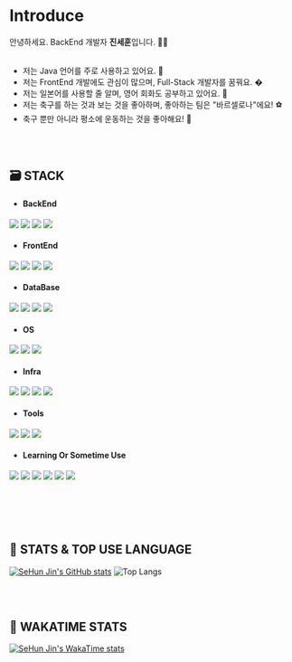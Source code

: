 # Introduce

안녕하세요. BackEnd 개발자 **진세훈**입니다. 🧑‍💻
<br/><br/>
- 저는 Java 언어를 주로 사용하고 있어요. 📝
- 저는 FrontEnd 개발에도 관심이 많으며, Full-Stack 개발자를 꿈꿔요. �
- 저는 일본어를 사용할 줄 알며, 영어 회화도 공부하고 있어요. 💬
- 저는 축구를 하는 것과 보는 것을 좋아하며, 좋아하는 팀은 "바르셀로나"에요! ⚽
- 축구 뿐만 아니라 평소에 운동하는 것을 좋아해요! 👟
<br/><br/>

<br/>

## 🗃️ **STACK**

- #### BackEnd
<div>
  <img src="https://img.shields.io/badge/Spring Boot-6DB33F?style=flat-square&logo=SpringBoot&logoColor=white" />
  <img src="https://img.shields.io/badge/Spring-6DB33F?style=flat-square&logo=Spring&logoColor=white" />
  <img src="https://img.shields.io/badge/Spring Security-6DB33F?style=flat-square&logo=SpringSecurity&logoColor=white" />
  <img src="https://img.shields.io/badge/Java-007396?style=flat-square&logo=Java&logoColor=white" />

</div>

- #### FrontEnd
<div>
  <img src="https://img.shields.io/badge/JavaScript-F7DF1E?style=flat-square&logo=JavaScript&logoColor=white" />
  <img src="https://img.shields.io/badge/HTML5-E34F26?style=flat-square&logo=HTML5&logoColor=white" />
  <img src="https://img.shields.io/badge/CSS3-1572B6?style=flat-square&logo=CSS3&logoColor=white" />
  <img src="https://img.shields.io/badge/Thymeleaf-005F0F?style=flat-square&logo=Thymeleaf&logoColor=white" />
  
</div>

- #### DataBase
<div>
  <img src="https://img.shields.io/badge/MySQL-4479A1?style=flat-square&logo=MySql&logoColor=white" />
  <img src="https://img.shields.io/badge/MariaDB-003545?style=flat-square&logo=Mariadb&logoColor=white" />
  <img src="https://img.shields.io/badge/Redis-FF4438?style=flat-square&logo=Redis&logoColor=white" />
  <img src="https://img.shields.io/badge/Amazon Rds-527FFF?style=flat-square&logo=amazonrds&logoColor=white" />
  
</div>

- #### OS
<div>
  <img src="https://img.shields.io/badge/Linux-FCC624?style=flat-square&logo=Linux&logoColor=white" />
  <img src="https://img.shields.io/badge/Ubuntu-E95420?style=flat-square&logo=Ubuntu&logoColor=white" />
  <img src="https://img.shields.io/badge/Amazon EC2-FF9900?style=flat-square&logo=Amazonec2&logoColor=white" />
  

</div>

- #### Infra
<div>
  <img src="https://img.shields.io/badge/Amazon Amplify-FF9900?style=flat-square&logo=awsamplify&logoColor=white" />
  <img src="https://img.shields.io/badge/Amazon S3-569A31?style=flat-square&logo=amazons3&logoColor=white" />
  <img src="https://img.shields.io/badge/Amazon Route53-8C4FFF?style=flat-square&logo=amazonroute53&logoColor=white" />
  <img src="https://img.shields.io/badge/Amazon Elastic Loadbalancing-8C4FFF?style=flat-square&logo=awselasticloadbalancing&logoColor=white" />
  
</div>

- #### Tools
<div>
  <img src="https://img.shields.io/badge/Eclipse-2C2255?style=flat-square&logo=Eclipse&logoColor=white" />
  <img src="https://img.shields.io/badge/Intellij-000000?style=flat-square&logo=IntellijIdea&logoColor=white" />
  <img src="https://img.shields.io/badge/Visual Studio-527FFF?style=flat-square&logoColor=white" />

</div>


- #### Learning Or Sometime Use
<div>
  <img src="https://img.shields.io/badge/React-61DAFB?style=flat-square&logo=React&logoColor=white" />
  <img src="https://img.shields.io/badge/Vue-4FC08D?style=flat-square&logo=Vue.js&logoColor=white" />
  <img src="https://img.shields.io/badge/C-00599C?style=flat-square&logo=cplusplus&logoColor=white" />
  <img src="https://img.shields.io/badge/Docker-2496ED?style=flat-square&logo=Docker&logoColor=white" />
  <img src="https://img.shields.io/badge/Kubernetes-326CE5?style=flat-square&logo=Kubernetes&logoColor=white" />
  <img src="https://img.shields.io/badge/AndroidStudio-3DDC84?style=flat-square&logo=AndroidStudio&logoColor=white" />

</div>

<br/><br/>

<br/>

## 🚀 **STATS & TOP USE LANGUAGE**
[![SeHun Jin's GitHub stats](https://github-readme-stats.vercel.app/api?username=JayEsEichi)](https://github.com/JayEsEichi/github-readme-stats)
![Top Langs](https://github-readme-stats.vercel.app/api/top-langs/?username=JayEsEichi&layout=compact)

<br/><br/>

## 🚀 **WAKATIME STATS**
[![SeHun Jin's WakaTime stats](https://github-readme-stats.vercel.app/api/wakatime?username=JayEsEichi)](https://github.com/JayEsEichi/github-readme-stats)
